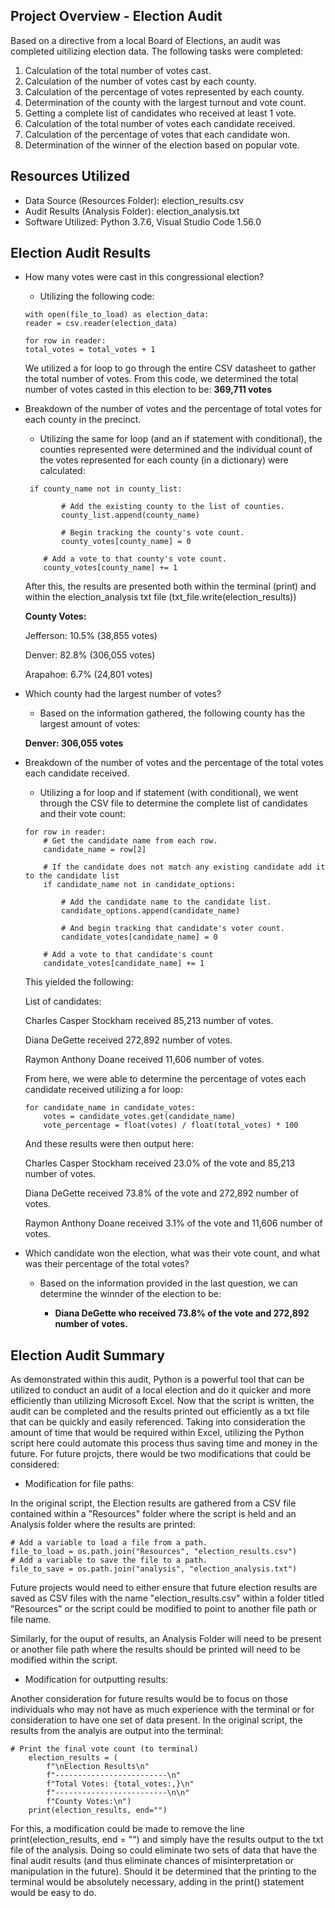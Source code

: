 ## Project Overview - Election Audit

Based on a directive from a local Board of Elections, an audit was completed uitilizing election data. The following tasks were completed:

1. Calculation of the total number of votes cast.
2. Calculation of the number of votes cast by each county.
3. Calculation of the percentage of votes represented by each county.
4. Determination of the county with the largest turnout and vote count.
5. Getting a complete list of candidates who received at least 1 vote.
6. Calculation of the total number of votes each candidate received.
7. Calculation of the percentage of votes that each candidate won.
8. Determination of the winner of the election based on popular vote.

## Resources Utilized
* Data Source (Resources Folder): election_results.csv
* Audit Results (Analysis Folder): election_analysis.txt
* Software Utilized: Python 3.7.6, Visual Studio Code 1.56.0

## Election Audit Results

* How many votes were cast in this congressional election?
    * Utilizing the following code:
    ```
   with open(file_to_load) as election_data:
    reader = csv.reader(election_data)

    for row in reader:
    total_votes = total_votes + 1
    ```
    We utilized a for loop to go through the entire CSV datasheet to gather the total number of votes. From this code, we determined the total number of votes casted in this election to be: **369,711 votes**

* Breakdown of the number of votes and the percentage of total votes for each county in the precinct.
    * Utilizing the same for loop (and an if statement with conditional), the counties represented were determined and the individual count of the votes represented for each county (in a dictionary) were calculated:
    ```
     if county_name not in county_list:

            # Add the existing county to the list of counties.
            county_list.append(county_name)

            # Begin tracking the county's vote count.
            county_votes[county_name] = 0

        # Add a vote to that county's vote count.
        county_votes[county_name] += 1
    ```
    After this, the results are presented both within the terminal (print) and within the election_analysis txt file (txt_file.write(election_results))
    
    __County Votes:__
    
    Jefferson: 10.5% (38,855 votes)
    
    Denver: 82.8% (306,055 votes)
    
    Arapahoe: 6.7% (24,801 votes)

* Which county had the largest number of votes?
    * Based on the information gathered, the following county has the largest amount of votes:
    
    __Denver: 306,055 votes__

* Breakdown of the number of votes and the percentage of the total votes each candidate received.

    * Utilizing a for loop and if statement (with conditional), we went through the CSV file to determine the complete list of candidates and their vote count:
    ```
    for row in reader:
        # Get the candidate name from each row.
        candidate_name = row[2]
        
        # If the candidate does not match any existing candidate add it to the candidate list
        if candidate_name not in candidate_options:

            # Add the candidate name to the candidate list.
            candidate_options.append(candidate_name)

            # And begin tracking that candidate's voter count.
            candidate_votes[candidate_name] = 0
    
        # Add a vote to that candidate's count
        candidate_votes[candidate_name] += 1
    ```
    This yielded the following:
    
    List of candidates:
    
    Charles Casper Stockham received 85,213 number of votes.
    
    Diana DeGette received 272,892 number of votes.
    
    Raymon Anthony Doane received 11,606 number of votes.
    
    From here, we were able to determine the percentage of votes each candidate received utilizing a for loop:
    
    ```
    for candidate_name in candidate_votes:
        votes = candidate_votes.get(candidate_name)
        vote_percentage = float(votes) / float(total_votes) * 100
    ```
    
    And these results were then output here:
    
    Charles Casper Stockham received 23.0% of the vote and 85,213 number of votes.
    
    Diana DeGette received 73.8% of the vote and 272,892 number of votes.
    
    Raymon Anthony Doane received 3.1% of the vote and 11,606 number of votes.
    
* Which candidate won the election, what was their vote count, and what was their percentage of the total votes?
    * Based on the information provided in the last question, we can determine the winnder of the election to be:
    
        * __Diana DeGette who received 73.8% of the vote and 272,892 number of votes.__


## Election Audit Summary

As demonstrated within this audit, Python is a powerful tool that can be utilized to conduct an audit of a local election and do it quicker and more efficiently than utilizing Microsoft Excel. Now that the script is written, the audit can be completed and the results printed out efficiently as a txt file that can be quickly and easily referenced. Taking into consideration the amount of time that would be required within Excel, utilizing the Python script here could automate this process thus saving time and money in the future. For future projcts, there would be two modifications that could be considered:

* Modification for file paths:

In the original script, the Election results are gathered from a CSV file contained within a "Resources" folder where the script is held and an Analysis folder where the results are printed: 

```
# Add a variable to load a file from a path.
file_to_load = os.path.join("Resources", "election_results.csv")
# Add a variable to save the file to a path.
file_to_save = os.path.join("analysis", "election_analysis.txt")
```

Future projects would need to either ensure that future election results are saved as CSV files with the name "election_results.csv" within a folder titled "Resources" or the script could be modified to point to another file path or file name. 

Similarly, for the ouput of results, an Analysis Folder will need to be present or another file path where the results should be printed will need to be modified within the script. 

* Modification for outputting results:

Another consideration for future results would be to focus on those individuals who may not have as much experience with the terminal or for consideration to have one set of data present. In the original script, the results from the analyis are output into the terminal:

``` 
# Print the final vote count (to terminal)
    election_results = (
        f"\nElection Results\n"
        f"-------------------------\n"
        f"Total Votes: {total_votes:,}\n"
        f"-------------------------\n\n"
        f"County Votes:\n")
    print(election_results, end="")
```

For this, a modification could be made to remove the line print(election_results, end = "") and simply have the results output to the txt file of the analysis. Doing so could eliminate two sets of data that have the final audit results (and thus eliminate chances of misinterpretation or manipulation in the future). Should it be determined that the printing to the terminal would be absolutely necessary, adding in the print() statement would be easy to do. 
